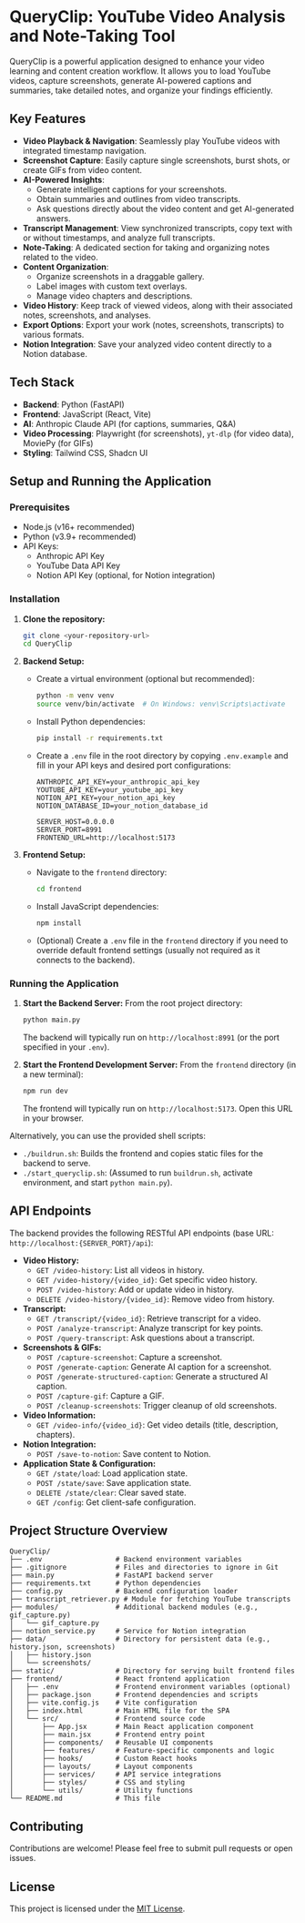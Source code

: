 # QueryClip: YouTube Video Analysis and Note-Taking Tool

QueryClip is a powerful application designed to enhance your video learning and content creation workflow. It allows you to load YouTube videos, capture screenshots, generate AI-powered captions and summaries, take detailed notes, and organize your findings efficiently.

## Key Features

*   **Video Playback & Navigation**: Seamlessly play YouTube videos with integrated timestamp navigation.
*   **Screenshot Capture**: Easily capture single screenshots, burst shots, or create GIFs from video content.
*   **AI-Powered Insights**:
    *   Generate intelligent captions for your screenshots.
    *   Obtain summaries and outlines from video transcripts.
    *   Ask questions directly about the video content and get AI-generated answers.
*   **Transcript Management**: View synchronized transcripts, copy text with or without timestamps, and analyze full transcripts.
*   **Note-Taking**: A dedicated section for taking and organizing notes related to the video.
*   **Content Organization**:
    *   Organize screenshots in a draggable gallery.
    *   Label images with custom text overlays.
    *   Manage video chapters and descriptions.
*   **Video History**: Keep track of viewed videos, along with their associated notes, screenshots, and analyses.
*   **Export Options**: Export your work (notes, screenshots, transcripts) to various formats.
*   **Notion Integration**: Save your analyzed video content directly to a Notion database.

## Tech Stack

*   **Backend**: Python (FastAPI)
*   **Frontend**: JavaScript (React, Vite)
*   **AI**: Anthropic Claude API (for captions, summaries, Q&A)
*   **Video Processing**: Playwright (for screenshots), `yt-dlp` (for video data), MoviePy (for GIFs)
*   **Styling**: Tailwind CSS, Shadcn UI

## Setup and Running the Application

### Prerequisites

*   Node.js (v16+ recommended)
*   Python (v3.9+ recommended)
*   API Keys:
    *   Anthropic API Key
    *   YouTube Data API Key
    *   Notion API Key (optional, for Notion integration)

### Installation

1.  **Clone the repository:**
    ```bash
    git clone <your-repository-url>
    cd QueryClip
    ```

2.  **Backend Setup:**
    *   Create a virtual environment (optional but recommended):
        ```bash
        python -m venv venv
        source venv/bin/activate  # On Windows: venv\Scripts\activate
        ```
    *   Install Python dependencies:
        ```bash
        pip install -r requirements.txt
        ```
    *   Create a `.env` file in the root directory by copying `.env.example` and fill in your API keys and desired port configurations:
        ```
        ANTHROPIC_API_KEY=your_anthropic_api_key
        YOUTUBE_API_KEY=your_youtube_api_key
        NOTION_API_KEY=your_notion_api_key
        NOTION_DATABASE_ID=your_notion_database_id

        SERVER_HOST=0.0.0.0
        SERVER_PORT=8991
        FRONTEND_URL=http://localhost:5173
        ```

3.  **Frontend Setup:**
    *   Navigate to the `frontend` directory:
        ```bash
        cd frontend
        ```
    *   Install JavaScript dependencies:
        ```bash
        npm install
        ```
    *   (Optional) Create a `.env` file in the `frontend` directory if you need to override default frontend settings (usually not required as it connects to the backend).

### Running the Application

1.  **Start the Backend Server:**
    From the root project directory:
    ```bash
    python main.py
    ```
    The backend will typically run on `http://localhost:8991` (or the port specified in your `.env`).

2.  **Start the Frontend Development Server:**
    From the `frontend` directory (in a new terminal):
    ```bash
    npm run dev
    ```
    The frontend will typically run on `http://localhost:5173`. Open this URL in your browser.

Alternatively, you can use the provided shell scripts:
*   `./buildrun.sh`: Builds the frontend and copies static files for the backend to serve.
*   `./start_queryclip.sh`: (Assumed to run `buildrun.sh`, activate environment, and start `python main.py`).

## API Endpoints

The backend provides the following RESTful API endpoints (base URL: `http://localhost:{SERVER_PORT}/api`):

*   **Video History:**
    *   `GET /video-history`: List all videos in history.
    *   `GET /video-history/{video_id}`: Get specific video history.
    *   `POST /video-history`: Add or update video in history.
    *   `DELETE /video-history/{video_id}`: Remove video from history.
*   **Transcript:**
    *   `GET /transcript/{video_id}`: Retrieve transcript for a video.
    *   `POST /analyze-transcript`: Analyze transcript for key points.
    *   `POST /query-transcript`: Ask questions about a transcript.
*   **Screenshots & GIFs:**
    *   `POST /capture-screenshot`: Capture a screenshot.
    *   `POST /generate-caption`: Generate AI caption for a screenshot.
    *   `POST /generate-structured-caption`: Generate a structured AI caption.
    *   `POST /capture-gif`: Capture a GIF.
    *   `POST /cleanup-screenshots`: Trigger cleanup of old screenshots.
*   **Video Information:**
    *   `GET /video-info/{video_id}`: Get video details (title, description, chapters).
*   **Notion Integration:**
    *   `POST /save-to-notion`: Save content to Notion.
*   **Application State & Configuration:**
    *   `GET /state/load`: Load application state.
    *   `POST /state/save`: Save application state.
    *   `DELETE /state/clear`: Clear saved state.
    *   `GET /config`: Get client-safe configuration.

## Project Structure Overview

```
QueryClip/
├── .env                  # Backend environment variables
├── .gitignore            # Files and directories to ignore in Git
├── main.py               # FastAPI backend server
├── requirements.txt      # Python dependencies
├── config.py             # Backend configuration loader
├── transcript_retriever.py # Module for fetching YouTube transcripts
├── modules/              # Additional backend modules (e.g., gif_capture.py)
│   └── gif_capture.py
├── notion_service.py     # Service for Notion integration
├── data/                 # Directory for persistent data (e.g., history.json, screenshots)
│   ├── history.json
│   └── screenshots/
├── static/               # Directory for serving built frontend files
├── frontend/             # React frontend application
│   ├── .env              # Frontend environment variables (optional)
│   ├── package.json      # Frontend dependencies and scripts
│   ├── vite.config.js    # Vite configuration
│   ├── index.html        # Main HTML file for the SPA
│   └── src/              # Frontend source code
│       ├── App.jsx       # Main React application component
│       ├── main.jsx      # Frontend entry point
│       ├── components/   # Reusable UI components
│       ├── features/     # Feature-specific components and logic
│       ├── hooks/        # Custom React hooks
│       ├── layouts/      # Layout components
│       ├── services/     # API service integrations
│       ├── styles/       # CSS and styling
│       └── utils/        # Utility functions
└── README.md             # This file
```

## Contributing

Contributions are welcome! Please feel free to submit pull requests or open issues.

## License

This project is licensed under the [MIT License](LICENSE).
